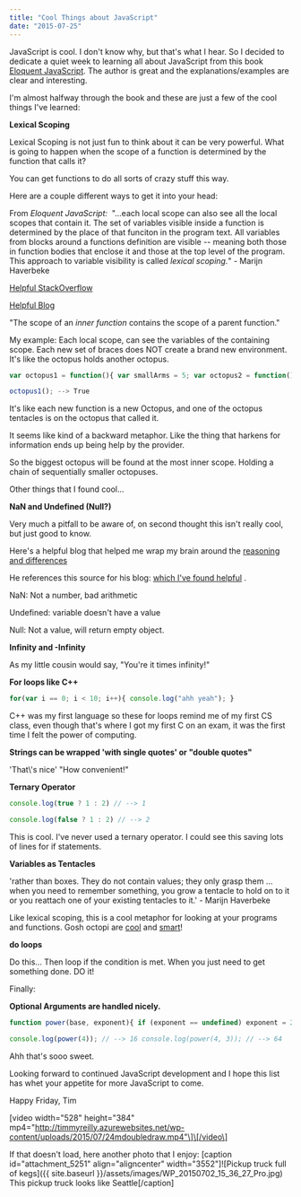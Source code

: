 ```yaml
---
title: "Cool Things about JavaScript"
date: "2015-07-25"
---
```


JavaScript is cool. I don't know why, but that's what I hear. So I decided to dedicate a quiet week to learning all about JavaScript from this book [Eloquent JavaScript](http://eloquentjavascript.net/). The author is great and the explanations/examples are clear and interesting.

I'm almost halfway through the book and these are just a few of the cool things I've learned:

**Lexical Scoping**

Lexical Scoping is not just fun to think about it can be very powerful. What is going to happen when the scope of a function is determined by the function that calls it?

You can get functions to do all sorts of crazy stuff this way.

Here are a couple different ways to get it into your head:

From _Eloquent JavaScript:_  "...each local scope can also see all the local scopes that contain it. The set of variables visible inside a function is determined by the place of that funciton in the program text. All variables from blocks around a functions definition are visible -- meaning both those in function bodies that enclose it and those at the top level of the program. This approach to variable visibility is called _lexical scoping._" - Marijn Haverbeke

[Helpful StackOverflow](http://stackoverflow.com/questions/1047454/what-is-lexical-scope)

[Helpful Blog](http://pierrespring.com/2010/05/11/function-scope-and-lexical-scoping/)

"The scope of an _inner function_ contains the scope of a parent function."

My example: Each local scope, can see the variables of the containing scope. Each new set of braces does NOT create a brand new environment. It's like the octopus holds another octopus.


```javascript
var octopus1 = function(){ var smallArms = 5; var octopus2 = function(){ var largeArms = 8; console.log(largeArms > smallArms); } }

octopus1(); --> True
```


It's like each new function is a new Octopus, and one of the octopus tentacles is on the octopus that called it.

It seems like kind of a backward metaphor. Like the thing that harkens for information ends up being help by the provider.

So the biggest octopus will be found at the most inner scope. Holding a chain of sequentially smaller octopuses.

Other things that I found cool...

**NaN and Undefined (Null?)**

Very much a pitfall to be aware of, on second thought this isn't really cool, but just good to know.

Here's a helpful blog that helped me wrap my brain around the [reasoning and differences](http://www.mapbender.org/JavaScript_pitfalls:_null%2C_false%2C_undefined%2C_NaN)

He references this source for his blog: [which I've found helpful](http://www.hunlock.com/blogs/Essential_Javascript_--_A_Javascript_Tutorial) .

NaN: Not a number, bad arithmetic

Undefined: variable doesn't have a value

Null: Not a value, will return empty object.

**Infinity and -Infinity**

As my little cousin would say, "You're it times infinity!"

**For loops like C++**


```JavaScript
for(var i == 0; i < 10; i++){ console.log("ahh yeah"); }
```


C++ was my first language so these for loops remind me of my first CS class, even though that's where I got my first C on an exam, it was the first time I felt the power of computing.

**Strings can be wrapped 'with single quotes' or "double quotes"**

'That\\'s nice' "How convenient!"

**Ternary Operator** 
```JavaScript
console.log(true ? 1 : 2) // --> 1

console.log(false ? 1 : 2) // --> 2
```


This is cool. I've never used a ternary operator. I could see this saving lots of lines for if statements.

**Variables as Tentacles**

'rather than boxes. They do not contain values; they only grasp them … when you need to remember something, you grow a tentacle to hold on to it or you reattach one of your existing tentacles to it.' - Marijn Haverbeke

Like lexical scoping, this is a cool metaphor for looking at your programs and functions. Gosh octopi are [cool](http://media.giphy.com/media/NbeduiwpZhTNu/giphy.gif) and [smart](https://en.wikipedia.org/wiki/Octopus)!

**do loops**

Do this… Then loop if the condition is met. When you just need to get something done. DO it!

Finally:

**Optional Arguments are handled nicely.**


```JavaScript
function power(base, exponent){ if (exponent == undefined) exponent = 2; var result = 1; for(var count = 0; count < exponent; count++) result \*= base; return result; }

console.log(power(4)); // --> 16 console.log(power(4, 3)); // --> 64
```


Ahh that's sooo sweet.

Looking forward to continued JavaScript development and I hope this list has whet your appetite for more JavaScript to come.

Happy Friday, Tim

\[video width="528" height="384" mp4="http://timmyreilly.azurewebsites.net/wp-content/uploads/2015/07/24mdoubledraw.mp4"\]\[/video\]

If that doesn't load, here another photo that I enjoy: \[caption id="attachment\_5251" align="aligncenter" width="3552"\]![Pickup truck full of kegs]({{ site.baseurl }}/assets/images/WP_20150702_15_36_27_Pro.jpg) This pickup truck looks like Seattle\[/caption\]

